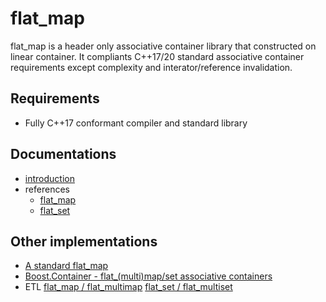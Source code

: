 # flat\_map

flat\_map is a header only associative container library that constructed on linear container.
It compliants C++17/20 standard associative container requirements except complexity and interator/reference invalidation.

## Requirements

- Fully C++17 conformant compiler and standard library

## Documentations

- [introduction](./docs/introduction.md)
- references
  - [flat\_map](./docs/flat\_map.md)
  - [flat\_set](./docs/flat\_set.md)

## Other implementations

- [A standard flat\_map](http://www.open-std.org/jtc1/sc22/wg21/docs/papers/2016/p0429r0.pdf)
- [Boost.Container - flat_(multi)map/set associative containers](https://www.boost.org/doc/html/container/non_standard_containers.html#container.non_standard_containers.flat_xxx)
- ETL [flat\_map / flat\_multimap](https://www.etlcpp.com/flat_map.html) [flat\_set / flat\_multiset](https://www.etlcpp.com/flat_set.html)
